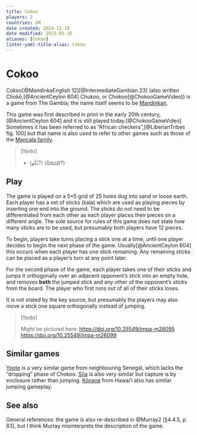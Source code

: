 ```yaml
---
title: Cokoo
players: 2
countries: GM
date created: 2024-12-18
date modified: 2025-02-16
aliases: [Cokoo]
linter-yaml-title-alias: Cokoo
---
```

# Cokoo

<span lang="mnk" class="aka noun">Cokoo</span>[@MandinkaEnglish 12][@IntermediateGambian 23] (also written Chokō,[@AncientCeylon 604] Chukoo, or Chokoo[@ChokooGameVideo]) is a game from The Gambia; the name itself seems to be <a href="https://en.wikipedia.org/wiki/Mandinka_language">Mandinkan</a>.

This game was first described in print in the early 20th century,[@AncientCeylon 604] and it is still played today.[@ChokooGameVideo] Sometimes it has been referred to as “African checkers”,[@LiberianTribes fig. 100] but that name is also used to refer to other games such as those of the [Mancala family](articles/families/mancala-games/mancala-games.md).

> [!todo]
>  * (ثُكُو?) (<span lang="ff-Adlm" class="aka noun">𞤕𞤮𞤳𞤮𞥅</span>?)


## Play

The game is played on a 5×5 grid of 25 holes dug into sand or loose earth. Each player has a set of sticks (<span lang="mnk">kala</span>) which are used as playing pieces by inserting one end into the ground. The sticks do not need to be differentiated from each other as each player places their pieces on a different angle. The sole source for rules of this game does not state how many sticks are to be used, but presumably both players have 12 pieces.

To begin, players take turns placing a stick one at a time, until one player decides to begin the next phase of the game. Usually[@AncientCeylon 604] this occurs when each player has one stick remaining. Any remaining sticks can be placed as a player’s turn at any point later.

For the second phase of the game, each player takes one of their sticks and jumps it orthogonally over an adjacent opponent’s stick into an empty hole, and removes **both** the jumped stick and any other of the opponent’s sticks from the board. The player who first runs out of all of their sticks loses.

It is not stated by the key source, but presumably the players may also move a stick one square orthogonally instead of jumping.

> [!todo]
>
> Might be pictured here:
> https://doi.org/10.25549/impa-m26095
> https://doi.org/10.25549/impa-m26099

## Similar games

[Yoote](games/yoote/yoote.md)  is a very similar game from neighbouring Senegal, which lacks the “dropping” phase of Chokoo. [Sīja](games/sija/sija.md) is also very similar but capture is by enclosure rather than jumping. [Kōnane](games/konane/konane.md) from Hawaiʻi also has similar jumping gameplay.

## See also

General references: the game is also re-described in @Murray2 [§4.4.5, p. 83], but I think Murray misinterprets the description of the game.
